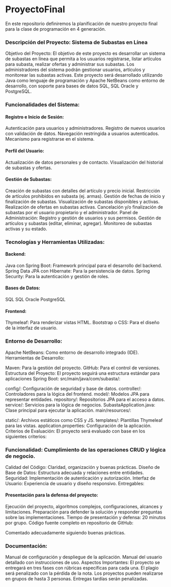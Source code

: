 # ProyectoFinal
En este repositorio definiremos la planificación de nuestro proyecto final para la clase de programación en 4 generación.

### Descripción del Proyecto: Sistema de Subastas en Línea
Objetivo del Proyecto:
El objetivo de este proyecto es desarrollar un sistema de subastas en línea que permita a los usuarios registrarse, listar artículos para subasta, realizar ofertas y administrar sus subastas. Los administradores del sistema podrán gestionar usuarios, artículos y monitorear las subastas activas. Este proyecto será desarrollado utilizando Java como lenguaje de programación y Apache NetBeans como entorno de desarrollo, con soporte para bases de datos SQL, SQL Oracle y PostgreSQL.

### Funcionalidades del Sistema:
#### Registro e Inicio de Sesión:

Autenticación para usuarios y administradores.
Registro de nuevos usuarios con validación de datos.
Navegación restringida a usuarios autenticados.
Mecanismo para registrarse en el sistema.

#### Perfil del Usuario:
Actualización de datos personales y de contacto.
Visualización del historial de subastas y ofertas.

#### Gestión de Subastas:
Creación de subastas con detalles del artículo y precio inicial.
Restricción de artículos prohibidos en subasta (ej. armas).
Gestión de fechas de inicio y finalización de subastas.
Visualización de subastas disponibles y activas.
Realización de ofertas en subastas activas.
Cancelación y/o finalización de subastas por el usuario propietario y el administrador.
Panel de Administración:
Registro y gestión de usuarios y sus permisos.
Gestión de artículos y subastas (editar, eliminar, agregar).
Monitoreo de subastas activas y su estado.

### Tecnologías y Herramientas Utilizadas:

#### Backend:
Java con Spring Boot: Framework principal para el desarrollo del backend.
Spring Data JPA con Hibernate: Para la persistencia de datos.
Spring Security: Para la autenticación y gestión de roles.

#### Bases de Datos:
SQL
SQL Oracle
PostgreSQL

#### Frontend:
Thymeleaf: Para renderizar vistas HTML.
Bootstrap o CSS: Para el diseño de la interfaz de usuario.

### Entorno de Desarrollo:
Apache NetBeans: Como entorno de desarrollo integrado (IDE).
Herramientas de Desarrollo:

Maven: Para la gestión del proyecto.
GitHub: Para el control de versiones.
Estructura del Proyecto:
El proyecto seguirá una estructura estándar para aplicaciones Spring Boot:
src/main/java/com/subasta/:

config/: Configuración de seguridad y base de datos.
controller/: Controladores para la lógica del frontend.
model/: Modelos JPA para representar entidades.
repository/: Repositorios JPA para el acceso a datos.
service/: Servicios para la lógica de negocios.
SubastaApplication.java: Clase principal para ejecutar la aplicación.
main/resources/:

static/: Archivos estáticos como CSS y JS.
templates/: Plantillas Thymeleaf para las vistas.
application.properties: Configuración de la aplicación.
Criterios de Evaluación:
El proyecto será evaluado con base en los siguientes criterios:

### Funcionalidad: Cumplimiento de las operaciones CRUD y lógica de negocio.
Calidad del Código: Claridad, organización y buenas prácticas.
Diseño de Base de Datos: Estructura adecuada y relaciones entre entidades.
Seguridad: Implementación de autenticación y autorización.
Interfaz de Usuario: Experiencia de usuario y diseño responsivo.
Entregables:
#### Presentación para la defensa del proyecto:

Ejecución del proyecto, algoritmos complejos, configuraciones, alcances y limitaciones.
Preparación para defender la solución y responder preguntas sobre las implementaciones.
Tiempo de presentación y defensa: 20 minutos por grupo.
Código fuente completo en repositorio de GitHub:

Comentado adecuadamente siguiendo buenas prácticas.

### Documentación:
Manual de configuración y despliegue de la aplicación.
Manual del usuario detallado con instrucciones de uso.
Aspectos Importantes:
El proyecto se entregará en tres fases con rúbricas específicas para cada una.
El plagio será penalizado con la pérdida de la nota.
Los proyectos pueden realizarse en grupos de hasta 3 personas.
Entregas tardías serán penalizadas.
